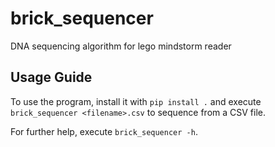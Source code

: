 # brick_sequencer
DNA sequencing algorithm for lego mindstorm reader

## Usage Guide
To use the program, install it with `pip install .` and execute 
`brick_sequencer <filename>.csv` to sequence from a CSV file.

For further help, execute `brick_sequencer -h`.
